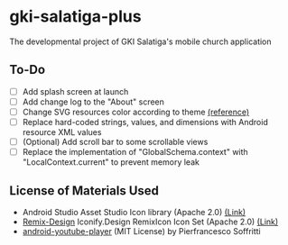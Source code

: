 # gki-salatiga-plus
The developmental project of GKI Salatiga's mobile church application

## To-Do

- [ ] Add splash screen at launch
- [ ] Add change log to the "About" screen
- [ ] Change SVG resources color according to theme [(reference)](https://stackoverflow.com/questions/33126904/change-fillcolor-of-a-vector-in-android-programmatically)
- [ ] Replace hard-coded strings, values, and dimensions with Android resource XML values
- [ ] (Optional) Add scroll bar to some scrollable views
- [ ] Replace the implementation of "GlobalSchema.context" with "LocalContext.current" to prevent memory leak

## License of Materials Used

- Android Studio Asset Studio Icon library (Apache 2.0) [(Link)](https://developer.android.com/studio/write/create-app-icons)
- [Remix-Design](https://github.com/Remix-Design) Iconify.Design RemixIcon Icon Set (Apache 2.0) [(Link)](https://icon-sets.iconify.design/ri)
- [android-youtube-player](https://github.com/PierfrancescoSoffritti/android-youtube-player) (MIT License) by Pierfrancesco Soffritti
